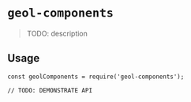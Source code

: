 # `geol-components`

> TODO: description

## Usage

```
const geolComponents = require('geol-components');

// TODO: DEMONSTRATE API
```
